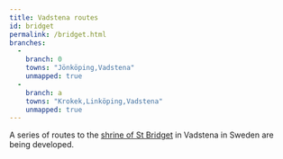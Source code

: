 ```yaml
---
title: Vadstena routes
id: bridget
permalink: /bridget.html
branches:
  -
    branch: 0
    towns: "Jönköping,Vadstena"
    unmapped: true
  -
    branch: a
    towns: "Krokek,Linköping,Vadstena"
    unmapped: true
---
```


A series of routes to the [shrine of St Bridget][0] in Vadstena in Sweden are being developed.

[0]: http://www.pilgrimscentrum.se/